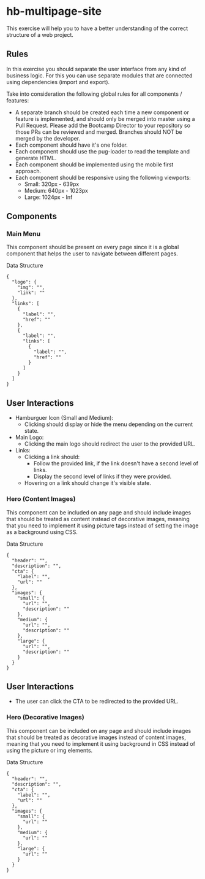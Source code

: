 # hb-multipage-site
This exercise will help you to have a better understanding of the correct structure of a web project.

## Rules
In this exercise you should separate the user interface from any kind of business logic. For this you can use separate modules that are connected using dependencies (import and export).

Take into consideration the following global rules for all components / features:

- A separate branch should be created each time a new component or feature is implemented, and should only be merged into master using a Pull Request. Please add the Bootcamp Director to your repository so those PRs can be reviewed and merged. Branches should NOT be merged by the developer.
- Each component should have it's one folder.
- Each component should use the pug-loader to read the template and generate HTML.
- Each component should be implemented using the mobile first approach.
- Each component should be responsive using the following viewports:
    - Small: 320px - 639px
    - Medium: 640px - 1023px
    - Large: 1024px - Inf

## Components

### Main Menu
This component should be present on every page since it is a global component that helps the user to navigate between different pages.

Data Structure
```
{
  "logo": {
    "img": "",
    "link": ""
  },
  "links": [
    {
      "label": "",
      "href": ""
    },
    {
      "label": "",
      "links": [
        {
          "label": "",
          "href": ""
        }
      ]
    }
  ]
}
```

## User Interactions
- Hamburguer Icon (Small and Medium):
    - Clicking should display or hide the menu depending on the current state.
- Main Logo:
    - Clicking the main logo should redirect the user to the provided URL.
- Links:
    - Clicking a link should:
        - Follow the provided link, if the link doesn't have a second level of links.
        - Display the second level of links if they were provided.
    - Hovering on a link should change it's visible state.

### Hero (Content Images)
This component can be included on any page and should include images that should be treated as content instead of decorative images, meaning that you need to implement it using picture tags instead of setting the image as a background using CSS.

Data Structure
```
{
  "header": "",
  "description": "",
  "cta": {
    "label": "",
    "url": ""
  },
  "images": {
    "small": {
      "url": "",
      "description": ""
    },
    "medium": {
      "url": "",
      "description": ""
    },
    "large": {
      "url": "",
      "description": ""
    }
  }
}
```

## User Interactions
- The user can click the CTA to be redirected to the provided URL.

### Hero (Decorative Images)
This component can be included on any page and should include images that should be treated as decorative images instead of content images, meaning that you need to implement it using background in CSS instead of using the picture or img elements.

Data Structure
```
{
  "header": "",
  "description": "",
  "cta": {
    "label": "",
    "url": ""
  },
  "images": {
    "small": {
      "url": ""
    },
    "medium": {
      "url": ""
    },
    "large": {
      "url": ""
    }
  }
}
```
